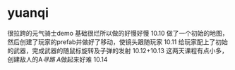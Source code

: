 # yuanqi
 很拉跨的元气骑士demo
基础很烂所以做的好慢好慢
10.10 做了一个初始的地图，然后创建了玩家的prefab并做好了移动，使镜头跟随玩家
10.11 给玩家配上了初始的武器，完成武器的随鼠标旋转及子弹的发射
10.12+10.13 这两天课程有点小多，创建敌人的A*寻路    A*做起来好难
10.14 